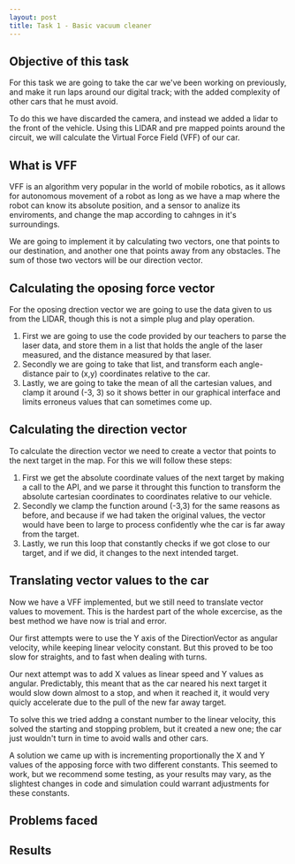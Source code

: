 ```yaml
---
layout: post
title: Task 1 - Basic vacuum cleaner
---
```

## Objective of this task
For this task we are going to take the car we've been working on previously, and make it run laps around our digital track; with the added complexity of other cars that he must avoid.

To do this we have discarded the camera, and instead we added a lidar to the front of the vehicle. Using this LIDAR and pre mapped points around the circuit, we will calculate the Virtual Force Field (VFF) of our car.

## What is VFF
VFF is an algorithm very popular in the world of mobile robotics, as it allows for autonomous movement of a robot as long as we have a map where the robot can know its absolute position, and a sensor to analize its enviroments, and change the map according to cahnges in it's surroundings.

We are going to implement it by calculating two vectors, one that points to our destination, and another one that points away from any obstacles. The sum of those two vectors will be our direction vector.

## Calculating the oposing force vector
For the oposing drection vector we are going to use the data given to us from the LIDAR, though this is not a simple plug and play operation.
1. First we are going to use the code provided by our teachers to parse the laser data, and store them in a list that holds the angle of the laser measured, and the distance measured by that laser.
2. Secondly we are going to take that list, and transform each angle-distance pair to (x,y) coordinates relative to the car.
3. Lastly, we are going to take the mean of all the cartesian values, and clamp it around (-3, 3) so it shows better in our graphical interface and limits erroneus values that can sometimes come up.

## Calculating the direction vector
To calculate the direction vector we need to create a vector that points to the next target in the map. For this we will follow these steps:
1. First we get the absolute coordinate values of the next target by making a call to the API, and we parse it throught this function to transform the absolute cartesian coordinates to coordinates relative to our vehicle.
2. Secondly we clamp the function around (-3,3) for the same reasons as before, and because if we had taken the original values, the vector would have been to large to process confidently whe the car is far away from the target.
3. Lastly, we run this loop that constantly checks if we got close to our target, and if we did, it changes to the next intended target. 

## Translating vector values to the car
Now we have a VFF implemented, but we still need to translate vector values to movement. This is the hardest part of the whole excercise, as the best method we have now is trial and error.

Our first attempts were to use the Y axis of the DirectionVector as angular velocity, while keeping linear velocity constant. But this proved to be too slow for straights, and to fast when dealing with turns.

Our next attempt was to add X values as linear speed and Y values as angular. Predictably, this meant that as the car neared his next target it would slow down almost to a stop, and when it reached it, it would very quicly accelerate due to the pull of the new far away target.

To solve this we tried addng a constant number to the linear velocity, this solved the starting and stopping problem, but it created a new one; the car just wouldn't turn in time to avoid walls and other cars.

A solution we came up with is incrementing proportionally the X and Y values of the apposing force with two different constants. This seemed to work, but we recommend some testing, as your results may vary, as the slightest changes in code and simulation could warrant adjustments for these constants.

## Problems faced

## Results
